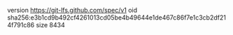 version https://git-lfs.github.com/spec/v1
oid sha256:e3b1cd9b492cf4261013cd05be4b49644e1de467c86f7e1c3cb2df214f791c86
size 8434
